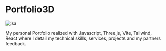 # Portfolio3D
![isa](https://github.com/isamess/Portfolio3D/assets/86685603/256d8139-5473-4d91-ab3d-4f8d2874cf59)


My personal Portfolio realized with Javascript, Three.js, Vite, Tailwind, React where I detail my technical skills, services, projects and  my partners feedback.
